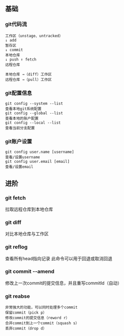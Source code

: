 ## 基础

### git代码流
```
工作区（unstage、untracked）
↓ add
暂存区
↓ commit
本地仓库
↓ push ↑ fetch
远程仓库

本地仓库 →（diff）工作区
远程仓库 →（pull）工作区
```

### git配置信息
```
git config --system --list
查看本地git系统配置
git config --global --list
查看本地的账户配置
git config --local --list
查看当前分支配置
```

### git账户设置
```
git config user.name [username]
查看/设置username
git config user.email [email]
查看/设置email
```

## 进阶

### git fetch
拉取远程仓库到本地仓库

### git diff
对比本地仓库与工作区

### git reflog
查看所有head指向记录
此命令可以用于回退或取消回退

### git commit --amend
修改上一次commit的提交信息，并且重写commitId（自动）

### git reabse
```
非常强大的功能，可以同时处理多个commit
保留commit（pick p）
修改commit的提交信息（reword r）
合并commit到上一个commit（squash s）
丢弃commit（drop d）
```